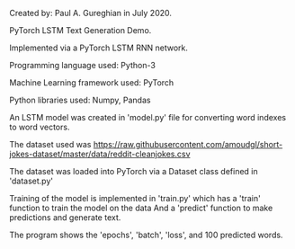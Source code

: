 Created by: Paul A. Gureghian in July 2020. 

PyTorch LSTM Text Generation Demo.

Implemented via a PyTorch LSTM RNN network.

Programming language used: Python-3 

Machine Learning framework used: PyTorch

Python libraries used:  Numpy, Pandas

An LSTM model was created in 'model.py' file for converting word indexes to word vectors.

The dataset used was https://raw.githubusercontent.com/amoudgl/short-jokes-dataset/master/data/reddit-cleanjokes.csv

The dataset was loaded into PyTorch via a Dataset class defined in 'dataset.py' 

Training of the model is implemented in 'train.py' which has a 'train' function to train the model on the data
And a 'predict' function to make predictions and generate text.

The program shows the 'epochs', 'batch', 'loss', and 100 predicted words.  